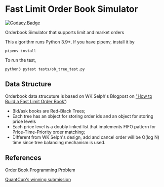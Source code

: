 # Fast Limit Order Book Simulator

[![Codacy Badge](https://app.codacy.com/project/badge/Grade/65e36ac1751347aabe07dcad58f51bb6)](https://www.codacy.com/gh/dabaojian1992/fast_limit_orderbook/dashboard?utm_source=github.com&amp;utm_medium=referral&amp;utm_content=dabaojian1992/fast_limit_orderbook&amp;utm_campaign=Badge_Grade)

Orderbook Simulator that supports limit and market orders

This algorithm runs Python 3.9+. If you have pipenv, install it by 
```
pipenv install
```

To run the test, 
```
python3 pytest tests/ob_tree_test.py
```

## Data Structure
Orderbook data strucuture is based on WK Selph's Blogpost on ["How to Build a Fast Limit Order Book"](https://web.archive.org/web/20110219163448/http://howtohft.wordpress.com/2011/02/15/how-to-build-a-fast-limit-order-book/):

* Bid/ask books are Red-Black Trees;
* Each tree has an object for storing order ids and an object for storing price levels
* Each price level is a doubly linked list that implements FIFO pattern for Price-Time-Priority order matching;
* Different from WK Selph's design, add and cancel order will be O(log N) time since tree balancing mechanism is used. 



## References
[Order Book Programming Problem](https://web.archive.org/web/20161116104649/http://rgmadvisors.com/problems/orderbook/)

[QuantCup's winning submission](https://web.archive.org/web/20141222151051/https://dl.dropboxusercontent.com/u/3001534/engine.c)
